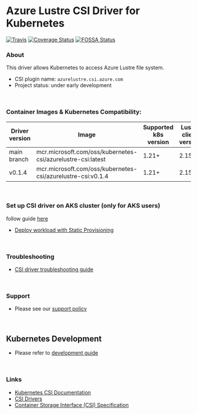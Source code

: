 # Azure Lustre CSI Driver for Kubernetes

[![Travis](https://travis-ci.org/kubernetes-sigs/azurelustre-csi-driver.svg)](https://travis-ci.org/kubernetes-sigs/azurelustre-csi-driver)
[![Coverage Status](https://coveralls.io/repos/github/kubernetes-sigs/azurelustre-csi-driver/badge.svg?branch=main)](https://coveralls.io/github/kubernetes-sigs/azurelustre-csi-driver?branch=main)
[![FOSSA Status](https://app.fossa.com/api/projects/git%2Bgithub.com%2Fkubernetes-sigs%2Fazurelustre-csi-driver.svg?type=shield)](https://app.fossa.com/projects/git%2Bgithub.com%2Fkubernetes-sigs%2Fazurelustre-csi-driver?ref=badge_shield)

### About

This driver allows Kubernetes to access Azure Lustre file system.

- CSI plugin name: `azurelustre.csi.azure.com`
- Project status: under early development

&nbsp;

### Container Images & Kubernetes Compatibility:

| Driver version  | Image                                                         | Supported k8s version | Lustre client version |
|-----------------|---------------------------------------------------------------|-----------------------|-----------------------|
| main branch     | mcr.microsoft.com/oss/kubernetes-csi/azurelustre-csi:latest   | 1.21+                 | 2.15.1                |
| v0.1.4          | mcr.microsoft.com/oss/kubernetes-csi/azurelustre-csi:v0.1.4   | 1.21+                 | 2.15.1                |

&nbsp;

### Set up CSI driver on AKS cluster (only for AKS users)

follow guide [here](./docs/install-csi-driver.md)

- [Deploy workload with Static Provisioning](./docs/static-provisioning.md)

&nbsp;

### Troubleshooting

- [CSI driver troubleshooting guide](./docs/csi-debug.md)

&nbsp;

### Support

- Please see our [support policy][support-policy]

&nbsp;

## Kubernetes Development

- Please refer to [development guide](./docs/csi-dev.md)

&nbsp;

### Links

- [Kubernetes CSI Documentation](https://kubernetes-csi.github.io/docs/)
- [CSI Drivers](https://github.com/kubernetes-csi/drivers)
- [Container Storage Interface (CSI) Specification](https://github.com/container-storage-interface/spec)

[support-policy]: support.md
